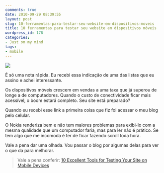 ```yaml
---
comments: true
date: 2010-09-29 08:39:55
layout: post
slug: 10-ferramentas-para-testar-seu-website-em-dispositivos-moveis
title: 10 ferramentas para testar seu website em dispositivos móveis
wordpress_id: 178
categories:
- Just on my mind
tags:
- mobile
---
```


[![](http://images.sixrevisions.com/2010/09/26-08_google_mobilizer.jpg)](http://sixrevisions.com/tools/10-excellent-tools-for-testing-your-site-on-mobile-devices/)


É só uma nota rápida. Eu recebi essa indicação de uma das listas que eu assino e achei interessante.

Os dispositivos móveis crescem em vendas a uma taxa que já superou de longe a de computadores. Quando o custo de conectividade ficar mais acessível, o boom estará completo. Seu site está preparado?

<!-- more -->

Quando eu recebi esse link a primeira coisa que fiz foi acessar o meu blog pelo celular.

O Nokia renderiza bem e não tem maiores problemas para exibi-lo com a mesma qualidade que um computador faria, mas para ler não é prático. Se tem algo que me incomoda é ter de ficar fazendo scroll toda hora.

Vale a pena dar uma olhada. Vou passar o blog por algumas delas para ver o que da para melhorar.


> Vale a pena conferir: [10 Excellent Tools for Testing Your Site on Mobile Devices](http://sixrevisions.com/tools/10-excellent-tools-for-testing-your-site-on-mobile-devices/)
